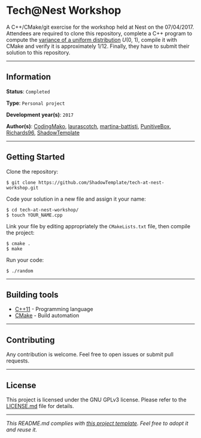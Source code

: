 # Tech@Nest Workshop

A C++/CMake/git exercise for the workshop held at Nest on the 07/04/2017. 
Attendees are required to clone this repository, complete a C++ program to 
compute the [variance of a uniform distribution](
https://en.wikipedia.org/wiki/Uniform_distribution_(continuous)#Moments
) *U*(0, 1), compile it with CMake and verify it is approximately 1/12.
Finally, they have to submit their solution to this repository.

---
## Information

**Status**: `Completed`

**Type**: `Personal project`

**Development year(s)**: `2017`

**Author(s)**: [CodingMako](https://github.com/CodingMako), 
[laurascotch](https://github.com/laurascotch), 
[martina-battisti](https://github.com/martina-battisti), 
[PunitiveBox](https://github.com/PunitiveBox), 
[Richards96](https://github.com/Richards96), 
[ShadowTemplate](https://github.com/ShadowTemplate)

---
## Getting Started

Clone the repository:

```
$ git clone https://github.com/ShadowTemplate/tech-at-nest-workshop.git
```

Code your solution in a new file and assign it your name:

```
$ cd tech-at-nest-workshop/
$ touch YOUR_NAME.cpp
```

Link your file by editing appropriately the `CMakeLists.txt` file, then 
compile the project:

```
$ cmake .
$ make
```

Run your code:

```
$ ./random
```

---
## Building tools

* [C++11](https://isocpp.org/wiki/faq/cpp11) - Programming language
* [CMake](https://cmake.org/) - Build automation

---
## Contributing

Any contribution is welcome. Feel free to open issues or submit pull requests.

---
## License

This project is licensed under the GNU GPLv3 license.
Please refer to the [LICENSE.md](LICENSE.md) file for details.

---
*This README.md complies with [this project template](
https://github.com/ShadowTemplate/project-template). Feel free to adopt it
and reuse it.*

